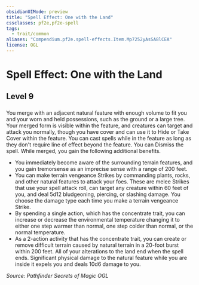 ```yaml
---
obsidianUIMode: preview
title: "Spell Effect: One with the Land"
cssclasses: pf2e,pf2e-spell
tags:
  - trait/common
aliases: "Compendium.pf2e.spell-effects.Item.Mp7252yAsSA8lCEA"
license: OGL
---
```

# Spell Effect: One with the Land
## Level 9
### 






You merge with an adjacent natural feature with enough volume to fit you and your worn and held possessions, such as the ground or a large tree. Your merged form is visible within the feature, and creatures can target and attack you normally, though you have cover and can use it to Hide or Take Cover within the feature. You can cast spells while in the feature as long as they don't require line of effect beyond the feature. You can Dismiss the spell. While merged, you gain the following additional benefits.

*   You immediately become aware of the surrounding terrain features, and you gain tremorsense as an imprecise sense with a range of 200 feet.
*   You can make terrain vengeance Strikes by commanding plants, rocks, and other natural features to attack your foes. These are melee Strikes that use your spell attack roll, can target any creature within 60 feet of you, and deal 5d12 bludgeoning, piercing, or slashing damage. You choose the damage type each time you make a terrain vengeance Strike.
*   By spending a single action, which has the concentrate trait, you can increase or decrease the environmental temperature changing it to either one step warmer than normal, one step colder than normal, or the normal temperature.
*   As a 2-action activity that has the concentrate trait, you can create or remove difficult terrain caused by natural terrain in a 20-foot burst within 200 feet. All of your alterations to the land end when the spell ends. Significant physical damage to the natural feature while you are inside it expels you and deals 10d6 damage to you.

*Source: Pathfinder Secrets of Magic*
*OGL*